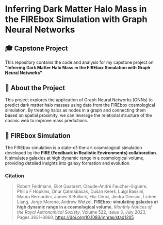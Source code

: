 # Inferring Dark Matter Halo Mass in the FIREbox Simulation with Graph Neural Networks

## 🎓 Capstone Project

This repository contains the code and analysis for my capstone project on **"Inferring Dark Matter Halo Mass in the FIREbox Simulation with Graph Neural Networks"**.

## 📖 About the Project

This project explores the application of Graph Neural Networks (GNNs) to predict dark matter halo masses using data from the FIREbox cosmological simulation. By treating halos as nodes in a graph and connecting them based on spatial proximity, we can leverage the relational structure of the cosmic web to improve mass predictions.

## 🔬 FIREbox Simulation

The FIREbox simulation is a state-of-the-art cosmological simulation developed by the **FIRE (Feedback in Realistic Environments) collaboration**. It simulates galaxies at high dynamic range in a cosmological volume, providing detailed insights into galaxy formation and evolution.

### Citation
> Robert Feldmann, Eliot Quataert, Claude-André Faucher-Giguère, Philip F Hopkins, Onur Çatmabacak, Dušan Kereš, Luigi Bassini, Mauro Bernardini, James S Bullock, Elia Cenci, Jindra Gensior, Lichen Liang, Jorge Moreno, Andrew Wetzel, **FIREbox: simulating galaxies at high dynamic range in a cosmological volume**, *Monthly Notices of the Royal Astronomical Society*, Volume 522, Issue 3, July 2023, Pages 3831–3860, https://doi.org/10.1093/mnras/stad1205

